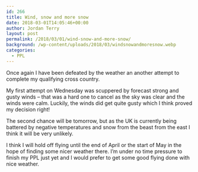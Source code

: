 ```yaml
---
id: 266
title: Wind, snow and more snow
date: 2018-03-01T14:05:46+00:00
author: Jordan Terry
layout: post
permalink: /2018/03/01/wind-snow-and-more-snow/
background: /wp-content/uploads/2018/03/windsnowandmoresnow.webp
categories:
  - PPL
---
```

Once again I have been defeated by the weather an another attempt to complete my qualifying cross country.

My first attempt on Wednesday was scuppered by forecast strong and gusty winds &#8211; that was a hard one to cancel as the sky was clear and the winds were calm. Luckily, the winds did get quite gusty which I think proved my decision right!

The second chance will be tomorrow, but as the UK is currently being battered by negative temperatures and snow from the beast from the east I think it will be very unlikely.

I think I will hold off flying until the end of April or the start of May in the hope of finding some nicer weather there. I’m under no time pressure to finish my PPL just yet and I would prefer to get some good flying done with nice weather.